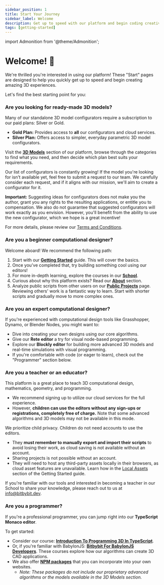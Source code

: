 ```yaml
---
sidebar_position: 1
title: Start Your Journey
sidebar_label: Welcome
description: Get up to speed with our platform and begin coding creative 3D experiences.
tags: [getting-started]
---
```


import Admonition from '@theme/Admonition';

# Welcome! 🎉

We're thrilled you're interested in using our platform! These "Start" pages are designed to help you quickly get up to speed and begin creating amazing 3D experiences.

Let's find the best starting point for you:

### Are you looking for ready-made 3D models?

Many of our standalone 3D model configurators require a subscription to our paid plans: Silver or Gold.

*   **Gold Plan:** Provides access to **all** our configurators and cloud services.
*   **Silver Plan:** Offers access to simpler, everyday parametric 3D model configurators.

Visit the [**3D Models**](https://bitbybit.dev/3d-models) section of our platform, browse through the categories to find what you need, and then decide which plan best suits your requirements.

<Admonition type="info" title="Suggesting New Models">
  <p>Our list of configurators is constantly growing! If the model you're looking for isn't available yet, feel free to submit a request to our team. We carefully consider each request, and if it aligns with our mission, we'll aim to create a configurator for it.</p>
  <p><strong>Important:</strong> Suggesting ideas for configurators does not make you the author, grant you any rights to the resulting applications, or entitle you to compensation. We also do not guarantee that suggested configurators will work exactly as you envision. However, you'll benefit from the ability to use the new configurator, which we hope is a great incentive!</p>
  <p>For more details, please review our <a href="/terms-and-conditions" target="_blank">Terms and Conditions</a>.</p>
</Admonition>

### Are you a beginner computational designer?

Welcome aboard! We recommend the following path:

1.  Start with our [**Getting Started**](./category/getting-started) guide. This will cover the basics.
2.  Once you've completed that, try building something cool using our editors!
3.  For more in-depth learning, explore the courses in our [**School**](https://bitbybit.dev/school).
4.  Curious about why this platform exists? Read our [**About**](./about) section.
5.  Analyze public scripts from other users on our [**Public Projects**](https://bitbybit.dev/projects/public) page. Reviewing others' work is a fantastic way to learn. Start with shorter scripts and gradually move to more complex ones.

### Are you an expert computational designer?

If you're experienced with computational design tools like Grasshopper, Dynamo, or Blender Nodes, you might want to:

*   Dive into creating your own designs using our core algorithms.
*   Give our **Rete editor** a try for visual node-based programming.
*   Explore our **Blockly editor** for building more advanced 3D models and real-time simulations with visual programming.
*   If you're comfortable with code (or eager to learn), check out the "Programmer" section below.

### Are you a teacher or an educator?

This platform is a great place to teach 3D computational design, mathematics, geometry, and programming.

*   We recommend signing up to utilize our cloud services for the full experience.
*   However, **children can use the editors without any sign-ups or registrations, completely free of charge.** Note that some advanced algorithms and 3D models may not be available in this mode.

<Admonition type="caution" title="Important for Young Learners (No Account Needed)">
  <p>We prioritize child privacy. Children do not need accounts to use the editors.</p>
  <ul>
    <li>They <strong>must remember to manually export and import their scripts</strong> to avoid losing their work, as cloud saving is not available without an account.</li>
    <li>Sharing projects is not possible without an account.</li>
    <li>They will need to host any third-party assets locally in their browsers, as cloud asset features are unavailable. Learn how in the <a href="./category/getting-started/general/assets/local">Local Assets</a> section of the Getting Started guide.</li>
  </ul>
</Admonition>

If you're familiar with our tools and interested in becoming a teacher in our School to share your knowledge, please reach out to us at [info@bitbybit.dev](mailto:info@bitbybit.dev).

### Are you a programmer?

If you're a professional programmer, you can jump right into our **TypeScript Monaco editor**.

To get started:

*   Consider our course: [**Introduction To Programming 3D In TypeScript**](https://bitbybit.dev/school/courses/introduction-to-programming-3d-in-typescript).
*   Or, if you're familiar with BabylonJS: [**Bitbybit For BabylonJS Developers**](https://bitbybit.dev/school/courses/bitbybit-for-babylonjs-developers).
    These courses explore how our algorithms can create 3D CAD applications.
*   We also offer [**NPM packages**](./category/npm-packages) that you can incorporate into your own websites.
    *   *Note: These packages do not include our proprietary advanced algorithms or the models available in the 3D Models section.*